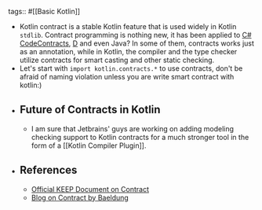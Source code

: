 tags:: #[[Basic Kotlin]]

- Kotlin contract is a stable Kotlin feature that is used widely in Kotlin `stdlib`. Contract programming is nothing new, it has been applied to [C# CodeContracts](https://learn.microsoft.com/en-us/dotnet/framework/debug-trace-profile/code-contracts), [D](https://dlang.org/spec/contracts.html) and even Java? In some of them, contracts works just as an annotation, while in Kotlin, the compiler and the type checker utilize contracts for smart casting and other static checking.
- Let's start with `import kotlin.contracts.*` to use contracts, don't be afraid of naming violation unless you are write smart contract with kotlin:)
- ## Future of Contracts in Kotlin
	- I am sure that Jetbrains' guys are working on adding modeling checking support to Kotlin contracts for a much stronger tool in the form of a [[Kotlin Compiler Plugin]].
- ## References
	- [Official KEEP Document on Contract](https://github.com/Kotlin/KEEP/blob/master/proposals/kotlin-contracts.md)
	- [Blog on Contract by Baeldung](https://www.baeldung.com/kotlin/contracts)